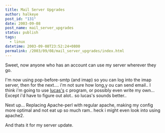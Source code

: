 ```yaml
---
title: Mail Server Upgrades
author: halkeye
post_id: "131"
date: 2003-09-08
post_name: mail_server_upgrades
status: publish
tags:
  - linux
datetime: 2003-09-08T23:52:24+0800
permalink: /2003/09/08/mail_server_upgrades/index.html
---
```


Sweet, now anyone who has an account can use my server wherever they go.

I'm now using pop-before-smtp (and imap) so you can log into the imap server, then for the next.... i'm not sure how long,y ou can send email.. I think i'm going to use [lucas's](https://www.negaverse.org) c program, or possibly even write my own... Except i'd have to figure out alot.. so lucas's sounds better..

Next up... Replacing Apache-perl with regular apache, making my config more optimal and not eat up so much ram.. heck i might even look into using apache2.

And thats it for my server update.